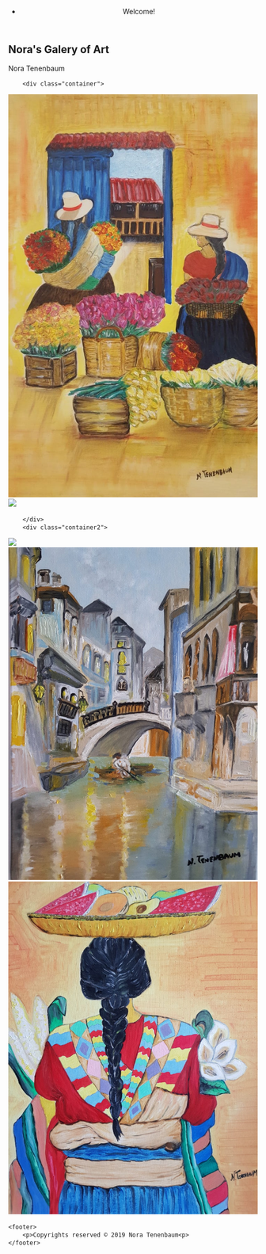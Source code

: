 <!DOCTYPE html>
<html>
<head>
	<title>Nora's Art</title>
	<link rel="stylesheet" type="text/css" href="Nora's Art CSS.css">

</head>
<body>
	<header>
		<nav>
			<ul>
				<li>Welcome!</li>
			</ul>
		</nav>
	</header>
	<section>
		<h2>Nora's Galery of Art</h2>
		<p class="webtext"><span>Nora Tenenbaum</span></p>

		<div class="container">
<img src="art1.jpeg">  
<img src="art5.jpg"> 

		</div>	
		<div class="container2">
<img src="art4.jpg"> 
<img src="art6.jpeg">
<img src="art7.jpeg">
</div>	
	</section>

	<footer>
		<p>Copyrights reserved © 2019 Nora Tenenbaum<p>
	</footer>
</body>
</html
